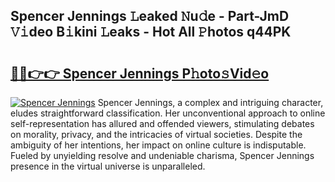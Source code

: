 ## Spencer Jennings 𝙻eaked 𝙽u𝚍e - Part-JmD 𝚅𝚒deo B𝚒kini 𝙻eaks - Hot All 𝙿hotos q44PK

# <h2><a href="http://ld0n6h.urlbe.top/?page=Spencer+Jennings">🔗🔗👉👉 Spencer Jennings P𝚑oto𝚜Vid𝚎o</a></h2>

[![Spencer Jennings](https://i.imgur.com/eBuTRDB.gif)](http://ld0n6h.urlbe.top/?page=Spencer+Jennings)
Spencer Jennings, a complex and intriguing character, eludes straightforward classification. Her unconventional approach to online self-representation has allured and offended viewers, stimulating debates on morality, privacy, and the intricacies of virtual societies. Despite the ambiguity of her intentions, her impact on online culture is indisputable. Fueled by unyielding resolve and undeniable charisma, Spencer Jennings presence in the virtual universe is unparalleled.
